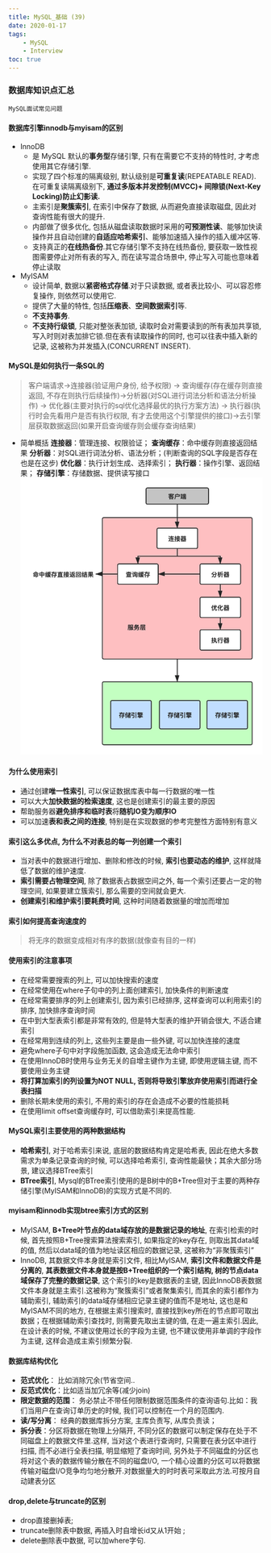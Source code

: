 ```yaml
---
title: MySQL_基础 (39)
date: 2020-01-17
tags: 
    - MySQL 
    - Interview
toc: true
---
```


### 数据库知识点汇总
    MySQL面试常见问题

<!-- more -->

#### 数据库引擎innodb与myisam的区别
- InnoDB
    * 是 MySQL 默认的**事务型**存储引擎, 只有在需要它不支持的特性时, 才考虑使用其它存储引擎.
    * 实现了四个标准的隔离级别, 默认级别是**可重复读**(REPEATABLE READ).在可重复读隔离级别下, **通过多版本并发控制(MVCC)+ 间隙锁(Next-Key Locking)防止幻影读.**
    * 主索引是**聚簇索引**, 在索引中保存了数据, 从而避免直接读取磁盘, 因此对查询性能有很大的提升.
    * 内部做了很多优化, 包括从磁盘读取数据时采用的**可预测性读**、能够加快读操作并且自动创建的**自适应哈希索引**、能够加速插入操作的插入缓冲区等.
    * 支持真正的**在线热备份**.其它存储引擎不支持在线热备份, 要获取一致性视图需要停止对所有表的写入, 而在读写混合场景中, 停止写入可能也意味着停止读取
- MyISAM
    * 设计简单, 数据以**紧密格式存储**.对于只读数据, 或者表比较小、可以容忍修复操作, 则依然可以使用它.
    * 提供了大量的特性, 包括**压缩表**、**空间数据索引**等.
    * **不支持事务**.
    * **不支持行级锁**, 只能对整张表加锁, 读取时会对需要读到的所有表加共享锁, 写入时则对表加排它锁.但在表有读取操作的同时, 也可以往表中插入新的记录, 这被称为并发插入(CONCURRENT INSERT).

#### MySQL是如何执行一条SQL的
> 客户端请求->连接器(验证用户身份, 给予权限) -> 查询缓存(存在缓存则直接返回, 不存在则执行后续操作)->分析器(对SQL进行词法分析和语法分析操作) -> 优化器(主要对执行的sql优化选择最优的执行方案方法) -> 执行器(执行时会先看用户是否有执行权限, 有才去使用这个引擎提供的接口)->去引擎层获取数据返回(如果开启查询缓存则会缓存查询结果)
- 简单概括
    **连接器**：管理连接、权限验证；
    **查询缓存**：命中缓存则直接返回结果
    **分析器**：对SQL进行词法分析、语法分析；(判断查询的SQL字段是否存在也是在这步)
    **优化器**：执行计划生成、选择索引；
    **执行器**：操作引擎、返回结果；
    **存储引擎**：存储数据、提供读写接口
![MySQL执行SQL过程](/img/20200117_1.png)

#### 为什么使用索引
- 通过创建**唯一性索引**, 可以保证数据库表中每一行数据的唯一性
- 可以大大**加快数据的检索速度**, 这也是创建索引的最主要的原因
- 帮助服务器**避免排序和临时表**将**随机IO变为顺序IO**
- 可以加速**表和表之间的连接**, 特别是在实现数据的参考完整性方面特别有意义

#### 索引这么多优点, 为什么不对表总的每一列创建一个索引

- 当对表中的数据进行增加、删除和修改的时候, **索引也要动态的维护**, 这样就降低了数据的维护速度.
- **索引需要占物理空间**, 除了数据表占数据空间之外, 每一个索引还要占一定的物理空间, 如果要建立簇索引, 那么需要的空间就会更大.
- **创建索引和维护索引要耗费时间**, 这种时间随着数据量的增加而增加

#### 索引如何提高查询速度的
> 将无序的数据变成相对有序的数据(就像查有目的一样)

#### 使用索引的注意事项
- 在经常需要搜索的列上, 可以加快搜索的速度
- 在经常使用在where子句中的列上面创建索引, 加快条件的判断速度
- 在经常需要排序的列上创建索引, 因为索引已经排序, 这样查询可以利用索引的排序, 加快排序查询时间
- 在中到大型表索引都是非常有效的, 但是特大型表的维护开销会很大, 不适合建索引
- 在经常用到连续的列上, 这些列主要是由一些外键, 可以加快连接的速度
- 避免where子句中对字段施加函数, 这会造成无法命中索引
- 在使用InnoDB时使用与业务无关的自增主键作为主键, 即使用逻辑主键, 而不要使用业务主键
- **将打算加索引的列设置为NOT NULL, 否则将导致引擎放弃使用索引而进行全表扫描**
- 删除长期未使用的索引, 不用的索引的存在会造成不必要的性能损耗
- 在使用limit offset查询缓存时, 可以借助索引来提高性能.

#### MySQL索引主要使用的两种数据结构
- **哈希索引**, 对于哈希索引来说, 底层的数据结构肯定是哈希表, 因此在绝大多数需求为单条记录查询的时候, 可以选择哈希索引, 查询性能最快；其余大部分场景, 建议选择BTree索引
- **BTree索引**, Mysql的BTree索引使用的是B树中的B+Tree但对于主要的两种存储引擎(MyISAM和InnoDB)的实现方式是不同的.

#### myisam和innodb实现btree索引方式的区别
- MyISAM, **B+Tree叶节点的data域存放的是数据记录的地址**, 在索引检索的时候, 首先按照B+Tree搜索算法搜索索引, 如果指定的key存在, 则取出其data域的值, 然后以data域的值为地址读区相应的数据记录, 这被称为“非聚簇索引”
- InnoDB, 其数据文件本身就是索引文件, 相比MyISAM, **索引文件和数据文件是分离的**, **其表数据文件本身就是按B+Tree组织的一个索引结构, 树的节点data域保存了完整的数据记录**, 这个索引的key是数据表的主键, 因此InnoDB表数据文件本身就是主索引.这被称为“聚簇索引”或者聚集索引, 而其余的索引都作为辅助索引, 辅助索引的data域存储相应记录主键的值而不是地址, 这也是和MyISAM不同的地方, 在根据主索引搜索时, 直接找到key所在的节点即可取出数据；在根据辅助索引查找时, 则需要先取出主键的值, 在走一遍主索引.因此, 在设计表的时候, 不建议使用过长的字段为主键, 也不建议使用非单调的字段作为主键, 这样会造成主索引频繁分裂.

#### 数据库结构优化
- **范式优化**： 比如消除冗余(节省空间..
- **反范式优化**：比如适当加冗余等(减少join)
- **限定数据的范围**： 务必禁止不带任何限制数据范围条件的查询语句.比如：我们当用户在查询订单历史的时候, 我们可以控制在一个月的范围内.
- **读/写分离**： 经典的数据库拆分方案, 主库负责写, 从库负责读；
- **拆分表**：分区将数据在物理上分隔开, 不同分区的数据可以制定保存在处于不同磁盘上的数据文件里.这样, 当对这个表进行查询时, 只需要在表分区中进行扫描, 而不必进行全表扫描, 明显缩短了查询时间, 另外处于不同磁盘的分区也将对这个表的数据传输分散在不同的磁盘I/O, 一个精心设置的分区可以将数据传输对磁盘I/O竞争均匀地分散开.对数据量大的时时表可采取此方法.可按月自动建表分区

#### drop,delete与truncate的区别
- drop直接删掉表;
- truncate删除表中数据, 再插入时自增长id又从1开始 ;
- delete删除表中数据, 可以加where字句.



